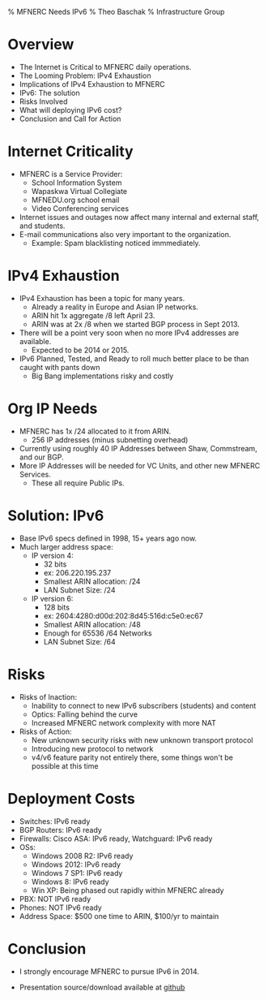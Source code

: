 % MFNERC Needs IPv6
% Theo Baschak
% Infrastructure Group


# Overview

*	The Internet is Critical to MFNERC daily operations.
*	The Looming Problem: IPv4 Exhaustion
*	Implications of IPv4 Exhaustion to MFNERC
*	IPv6: The solution
*	Risks Involved
*	What will deploying IPv6 cost?
*	Conclusion and Call for Action

# Internet Criticality

*	MFNERC is a Service Provider:
	*	School Information System
	*	Wapaskwa Virtual Collegiate
	*	MFNEDU.org school email
	*	Video Conferencing services
*	Internet issues and outages now affect many internal and external staff, and students.
*	E-mail communications also very important to the organization.
	*	Example: Spam blacklisting noticed immmediately.

# IPv4 Exhaustion

*	IPv4 Exhaustion has been a topic for many years.
	*	Already a reality in Europe and Asian IP networks.
	*	ARIN hit 1x aggregate /8 left April 23.
	*	ARIN was at 2x /8 when we started BGP process in Sept 2013.
*	There will be a point very soon when no more IPv4 addresses are available.
	*	Expected to be 2014 or 2015.
*	IPv6 Planned, Tested, and Ready to roll much better place to be than caught with pants down
	*	Big Bang implementations risky and costly

# Org IP Needs

*	MFNERC has 1x /24 allocated to it from ARIN.
	*	256 IP addresses (minus subnetting overhead)
*	Currently using roughly 40 IP Addresses between Shaw, Commstream, and our BGP.
*	More IP Addresses will be needed for VC Units, and other new MFNERC Services.
	*	These all require Public IPs.

# Solution: IPv6

*	Base IPv6 specs defined in 1998, 15+ years ago now.
*	Much larger address space:
	*	IP version 4:
		*	32 bits
		*	ex: 206.220.195.237
		*	Smallest ARIN allocation: /24
		*	LAN Subnet Size: /24
	*	IP version 6:
		*	128 bits
		*	ex: 2604:4280:d00d:202:8d45:516d:c5e0:ec67
		*	Smallest ARIN allocation: /48
		*	Enough for 65536 /64 Networks
		*	LAN Subnet Size: /64

# Risks

*	Risks of Inaction:
	*	Inability to connect to new IPv6 subscribers (students) and content
	*	Optics: Falling behind the curve
	*	Increased MFNERC network complexity with more NAT
*	Risks of Action:
	*	New unknown security risks with new unknown transport protocol
	*	Introducing new protocol to network
	*	v4/v6 feature parity not entirely there, some things won't be possible at this time

# Deployment Costs

*	Switches: IPv6 ready
*	BGP Routers: IPv6 ready
*	Firewalls: Cisco ASA: IPv6 ready, Watchguard: IPv6 ready
*	OSs:
	*	Windows 2008 R2: IPv6 ready
	*	Windows 2012: IPv6 ready
	*	Windows 7 SP1: IPv6 ready
	*	Windows 8: IPv6 ready
	*	Win XP: Being phased out rapidly within MFNERC already
*	PBX: NOT IPv6 ready
*	Phones: NOT IPv6 ready
*	Address Space: $500 one time to ARIN, $100/yr to maintain

# Conclusion

*	I strongly encourage MFNERC to pursue IPv6 in 2014.

*	Presentation source/download available at [github](https://github.com/tbaschak/ipv6-mfnerc)
